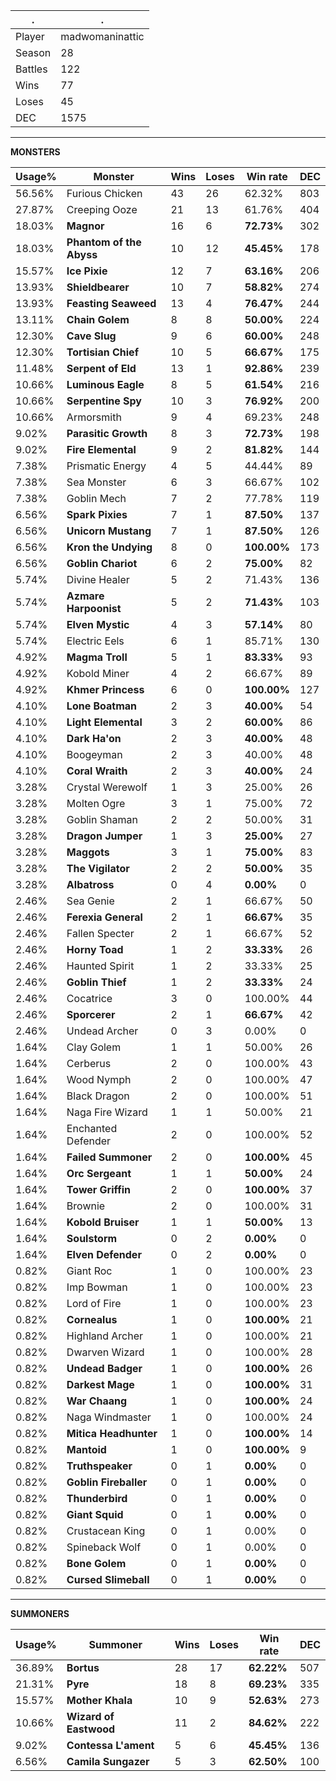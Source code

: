 .|.
|-|-
Player|madwomaninattic
Season|28
Battles|122
Wins|77
Loses|45
DEC|1575

---
**MONSTERS**

Usage%|Monster|Wins|Loses|Win rate|DEC|
-|-|-|-|-|-|
56.56%|Furious Chicken|43|26|62.32%|803|
27.87%|Creeping Ooze|21|13|61.76%|404|
18.03%|**Magnor**|16|6|**72.73%**|302|
18.03%|**Phantom of the Abyss**|10|12|**45.45%**|178|
15.57%|**Ice Pixie**|12|7|**63.16%**|206|
13.93%|**Shieldbearer**|10|7|**58.82%**|274|
13.93%|**Feasting Seaweed**|13|4|**76.47%**|244|
13.11%|**Chain Golem**|8|8|**50.00%**|224|
12.30%|**Cave Slug**|9|6|**60.00%**|248|
12.30%|**Tortisian Chief**|10|5|**66.67%**|175|
11.48%|**Serpent of Eld**|13|1|**92.86%**|239|
10.66%|**Luminous Eagle**|8|5|**61.54%**|216|
10.66%|**Serpentine Spy**|10|3|**76.92%**|200|
10.66%|Armorsmith|9|4|69.23%|248|
9.02%|**Parasitic Growth**|8|3|**72.73%**|198|
9.02%|**Fire Elemental**|9|2|**81.82%**|144|
7.38%|Prismatic Energy|4|5|44.44%|89|
7.38%|Sea Monster|6|3|66.67%|102|
7.38%|Goblin Mech|7|2|77.78%|119|
6.56%|**Spark Pixies**|7|1|**87.50%**|137|
6.56%|**Unicorn Mustang**|7|1|**87.50%**|126|
6.56%|**Kron the Undying**|8|0|**100.00%**|173|
6.56%|**Goblin Chariot**|6|2|**75.00%**|82|
5.74%|Divine Healer|5|2|71.43%|136|
5.74%|**Azmare Harpoonist**|5|2|**71.43%**|103|
5.74%|**Elven Mystic**|4|3|**57.14%**|80|
5.74%|Electric Eels|6|1|85.71%|130|
4.92%|**Magma Troll**|5|1|**83.33%**|93|
4.92%|Kobold Miner|4|2|66.67%|89|
4.92%|**Khmer Princess**|6|0|**100.00%**|127|
4.10%|**Lone Boatman**|2|3|**40.00%**|54|
4.10%|**Light Elemental**|3|2|**60.00%**|86|
4.10%|**Dark Ha'on**|2|3|**40.00%**|48|
4.10%|Boogeyman|2|3|40.00%|48|
4.10%|**Coral Wraith**|2|3|**40.00%**|24|
3.28%|Crystal Werewolf|1|3|25.00%|26|
3.28%|Molten Ogre|3|1|75.00%|72|
3.28%|Goblin Shaman|2|2|50.00%|31|
3.28%|**Dragon Jumper**|1|3|**25.00%**|27|
3.28%|**Maggots**|3|1|**75.00%**|83|
3.28%|**The Vigilator**|2|2|**50.00%**|35|
3.28%|**Albatross**|0|4|**0.00%**|0|
2.46%|Sea Genie|2|1|66.67%|50|
2.46%|**Ferexia General**|2|1|**66.67%**|35|
2.46%|Fallen Specter|2|1|66.67%|52|
2.46%|**Horny Toad**|1|2|**33.33%**|26|
2.46%|Haunted Spirit|1|2|33.33%|25|
2.46%|**Goblin Thief**|1|2|**33.33%**|24|
2.46%|Cocatrice|3|0|100.00%|44|
2.46%|**Sporcerer**|2|1|**66.67%**|42|
2.46%|Undead Archer|0|3|0.00%|0|
1.64%|Clay Golem|1|1|50.00%|26|
1.64%|Cerberus|2|0|100.00%|43|
1.64%|Wood Nymph|2|0|100.00%|47|
1.64%|Black Dragon|2|0|100.00%|51|
1.64%|Naga Fire Wizard|1|1|50.00%|21|
1.64%|Enchanted Defender|2|0|100.00%|52|
1.64%|**Failed Summoner**|2|0|**100.00%**|45|
1.64%|**Orc Sergeant**|1|1|**50.00%**|24|
1.64%|**Tower Griffin**|2|0|**100.00%**|37|
1.64%|Brownie|2|0|100.00%|31|
1.64%|**Kobold Bruiser**|1|1|**50.00%**|13|
1.64%|**Soulstorm**|0|2|**0.00%**|0|
1.64%|**Elven Defender**|0|2|**0.00%**|0|
0.82%|Giant Roc|1|0|100.00%|23|
0.82%|Imp Bowman|1|0|100.00%|23|
0.82%|Lord of Fire|1|0|100.00%|23|
0.82%|**Cornealus**|1|0|**100.00%**|21|
0.82%|Highland Archer|1|0|100.00%|21|
0.82%|Dwarven Wizard|1|0|100.00%|28|
0.82%|**Undead Badger**|1|0|**100.00%**|26|
0.82%|**Darkest Mage**|1|0|**100.00%**|31|
0.82%|**War Chaang**|1|0|**100.00%**|24|
0.82%|Naga Windmaster|1|0|100.00%|24|
0.82%|**Mitica Headhunter**|1|0|**100.00%**|14|
0.82%|**Mantoid**|1|0|**100.00%**|9|
0.82%|**Truthspeaker**|0|1|**0.00%**|0|
0.82%|**Goblin Fireballer**|0|1|**0.00%**|0|
0.82%|**Thunderbird**|0|1|**0.00%**|0|
0.82%|**Giant Squid**|0|1|**0.00%**|0|
0.82%|Crustacean King|0|1|0.00%|0|
0.82%|Spineback Wolf|0|1|0.00%|0|
0.82%|**Bone Golem**|0|1|**0.00%**|0|
0.82%|**Cursed Slimeball**|0|1|**0.00%**|0|

---
**SUMMONERS**

Usage%|Summoner|Wins|Loses|Win rate|DEC|
-|-|-|-|-|-|
36.89%|**Bortus**|28|17|**62.22%**|507|
21.31%|**Pyre**|18|8|**69.23%**|335|
15.57%|**Mother Khala**|10|9|**52.63%**|273|
10.66%|**Wizard of Eastwood**|11|2|**84.62%**|222|
9.02%|**Contessa L'ament**|5|6|**45.45%**|136|
6.56%|**Camila Sungazer**|5|3|**62.50%**|100|

